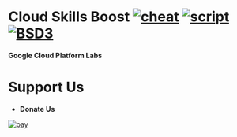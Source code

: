 # Cloud Skills Boost [![cheat][cheat]](Labs/Cheatsheets) [![script][script]](Labs/Scripts) [![BSD3][BSD3]](LICENSE)

**Google Cloud Platform Labs**


# Support Us

- **Donate Us**

[![pay][pay]](paypal.me/blackgoku007)

[BSD3]:   https://img.shields.io/badge/License-BSD_3--Clause-orange.svg
[cheat]:  https://img.shields.io/endpoint?url=https://gist.githubusercontent.com/KloudCell/44aeab7ee88202f9de432b2f79d598ee/raw
[script]: https://img.shields.io/endpoint?url=https://gist.githubusercontent.com/KloudCell/d3888850c70af7f8ce7b5df6960c2c45/raw
[pay]:    https://img.shields.io/badge/PayPal-00457C?style=for-the-badge&logo=paypal&logoColor=white
[bit]:    https://img.shields.io/badge/Bitcoin-FF8800?style=for-the-badge&logo=bitcoin&logoColor=white
[tether]: https://img.shields.io/badge/tether-168363?style=for-the-badge&logo=tether&logoColor=white
[bsc]:    https://img.shields.io/badge/Binance-FCD535?style=for-the-badge&logo=binance&logoColor=white
